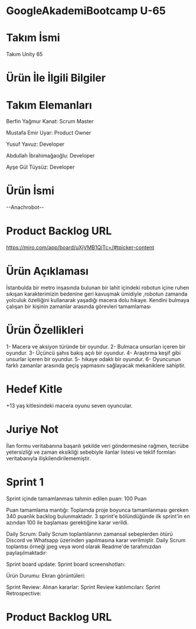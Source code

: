 # GoogleAkademiBootcamp U-65
# Takım İsmi
Takım Unity 65

# Ürün İle İlgili Bilgiler

# Takım Elemanları
Berfin Yağmur Kanat: Scrum Master 

Mustafa Emir Uyar: Product Owner

Yusuf Yavuz: Developer

Abdullah İbrahimağaoğlu: Developer

Ayşe Gül Tüysüz: Developer

# Ürün İsmi
--Anachrobot--

# Product Backlog URL
https://miro.com/app/board/uXjVMB1QjTc=/#tpicker-content

# Ürün Açıklaması
İstanbulda bir metro inşasında bulunan bir lahit içindeki robotun içine ruhen sıkışan karakterimizin bedenine geri kavuşmak ümidiyle ,robotun zamanda yolculuk özelliğini kullanarak yaşadığı macera dolu hikaye.
Kendini bulmaya çalışan bir kişinin zamanlar arasında görevleri tamamlaması



# Ürün Özellikleri
1- Macera ve aksiyon türünde bir oyundur.
2- Bulmaca unsurları içeren bir oyundur.
3- Üçüncü şahıs bakış açılı bir oyundur.
4- Araştırma keşif gibi unsurlar içeren bir oyundur. 
5- hikaye odaklı bir oyundur.
6- Oyuncunun farklı zamanlar arasında geçiş yapmasını sağlayacak mekaniklere sahiptir.

# Hedef Kitle
+13 yaş kitlesindeki macera oyunu seven oyuncular.

# Juriye Not
İlan formu veritabanına başarılı şekilde veri göndermesine rağmen, tecrübe yetersizliği ve zaman eksikliği sebebiyle ilanlar listesi ve teklif formları veritabanıyla ilişkilendirilememiştir.

# Sprint 1
Sprint içinde tamamlanması tahmin edilen puan: 100 Puan

Puan tamamlama mantığı: Toplamda proje boyunca tamamlanması gereken 340 puanlık backlog bulunmaktadır. 3 sprint'e bölündüğünde ilk sprint'in en azından 100 ile başlaması gerektiğine karar verildi.

Daily Scrum: Daily Scrum toplantılarının zamansal sebeplerden ötürü Discord ve Whatsapp üzerinden yapılmasına karar verilmiştir. Daily Scrum toplantısı örneği jpeg veya word olarak Readme'de tarafımızdan paylaşılmaktadır: 

Sprint board update: Sprint board screenshotları: 

Ürün Durumu: Ekran görüntüleri:  

Sprint Review: Alınan kararlar: 
Sprint Review katılımcıları: 
Sprint Retrospective:

# Product Backlog URL
